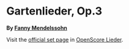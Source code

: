 
# Gartenlieder, Op.3

__By [Fanny Mendelssohn](..)__

Visit the [official set page] in [OpenScore Lieder].

[official set page]: https://musescore.com/openscore-lieder-corpus/sets/5102133
[OpenScore Lieder]: https://musescore.com/openscore-lieder-corpus
